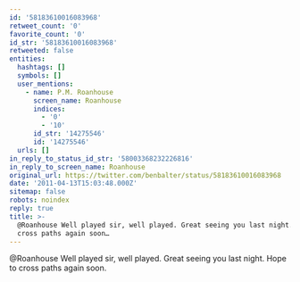 ```yaml
---
id: '58183610016083968'
retweet_count: '0'
favorite_count: '0'
id_str: '58183610016083968'
retweeted: false
entities:
  hashtags: []
  symbols: []
  user_mentions:
    - name: P.M. Roanhouse
      screen_name: Roanhouse
      indices:
        - '0'
        - '10'
      id_str: '14275546'
      id: '14275546'
  urls: []
in_reply_to_status_id_str: '58003368232226816'
in_reply_to_screen_name: Roanhouse
original_url: https://twitter.com/benbalter/status/58183610016083968
date: '2011-04-13T15:03:48.000Z'
sitemap: false
robots: noindex
reply: true
title: >-
  @Roanhouse Well played sir, well played. Great seeing you last night. Hope to
  cross paths again soon…
---
```


@Roanhouse Well played sir, well played. Great seeing you last night. Hope to cross paths again soon.